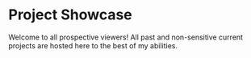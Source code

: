 # Project Showcase

Welcome to all prospective viewers!
All past and non-sensitive current projects are hosted here to the best of my abilities.